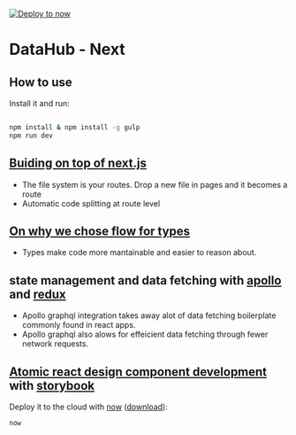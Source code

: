 [![Deploy to now](https://deploy.now.sh/static/button.svg)](https://deploy.now.sh/?repo=https://github.com/zeit/next.js/tree/master/examples/with-apollo-and-redux)
# DataHub - Next


## How to use

Install it and run:

```bash

npm install & npm install -g gulp
npm run dev
```

## [Buiding on top of next.js](https://github.com/zeit/next.js)

- The file system is your routes. Drop a new file in pages and it becomes a route
- Automatic code splitting at route level


## [On why we chose flow for types](https://djcordhose.github.io/flow-vs-typescript/2016_hhjs.html#/27)
- Types make code more mantainable and easier to reason about.

## state management and data fetching with [apollo](https://github.com/apollographql/apollo-client) and [redux](https://github.com/reactjs/redux)
- Apollo graphql integration takes away alot of data fetching boilerplate commonly found in react apps. 
- Apollo graphql also alows for effeicient data fetching through fewer network requests.

## [Atomic react design component development](http://bradfrost.com/blog/post/atomic-web-design/) with [storybook](https://storybooks.js.org/)



Deploy it to the cloud with [now](https://zeit.co/now) ([download](https://zeit.co/download)):

```bash
now
```
